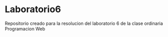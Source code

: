 # Laboratorio6
Repositorio creado para la resolucion del laboratorio 6 de la clase ordinaria Programacion Web

